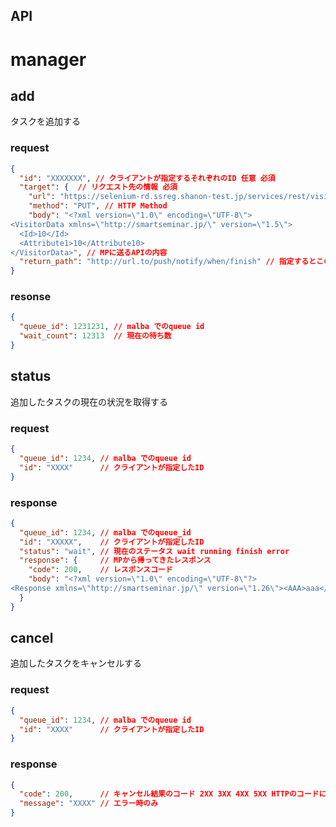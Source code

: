 ## API
# manager
## add
タスクを追加する
### request
```json
{
  "id": "XXXXXXX", // クライアントが指定するそれぞれのID 任意 必須
  "target": {  // リクエスト先の情報 必須
    "url": "https://selenium-rd.ssreg.shanon-test.jp/services/rest/visitor", // MP APIのURL
    "method": "PUT", // HTTP Method
    "body": "<?xml version=\"1.0\" encoding=\"UTF-8\">
<VisitorData xmlns=\"http://smartseminar.jp/\" version=\"1.5\">
  <Id>10</Id>
  <Attribute1>10</Attribute10>
</VisitorData>", // MPに送るAPIの内容
  "return_path": "http://url.to/push/notify/when/finish" // 指定するとこのURLに結果がPOSTされる。空ならsenderに返す
}

```
### resonse
```json
{
  "queue_id": 1231231, // malba でのqueue id
  "wait_count": 12313  // 現在の待ち数
}
```

## status
追加したタスクの現在の状況を取得する
### request
```json
{
  "queue_id": 1234, // malba でのqueue id
  "id": "XXXX"      // クライアントが指定したID
}
```

### response
```json
{
  "queue_id": 1234, // malba でのqueue_id
  "id": "XXXXX",    // クライアントが指定したID
  "status": "wait", // 現在のステータス wait running finish error
  "response": {     // MPから帰ってきたレスポンス
    "code": 200,    // レスポンスコード
    "body": "<?xml version=\"1.0\" encoding=\"UTF-8\"?>
<Response xmlns=\"http://smartseminar.jp/\" version=\"1.26\"><AAA>aaa</AAA></Response>"
  }
}
```

## cancel
追加したタスクをキャンセルする
### request
```json
{
  "queue_id": 1234, // malba でのqueue id
  "id": "XXXX"      // クライアントが指定したID
}
```

### response
```json
{
  "code": 200,      // キャンセル結果のコード 2XX 3XX 4XX 5XX HTTPのコードに準ずる
  "message": "XXXX" // エラー時のみ
}
```
